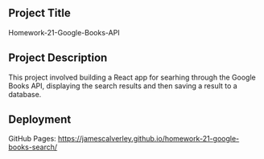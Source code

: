 ## Project Title
Homework-21-Google-Books-API

## Project Description
This project involved building a React app for searhing through the Google Books API, displaying the search results and then saving a result to a database.

## Deployment 
GitHub Pages: 
https://jamescalverley.github.io/homework-21-google-books-search/

